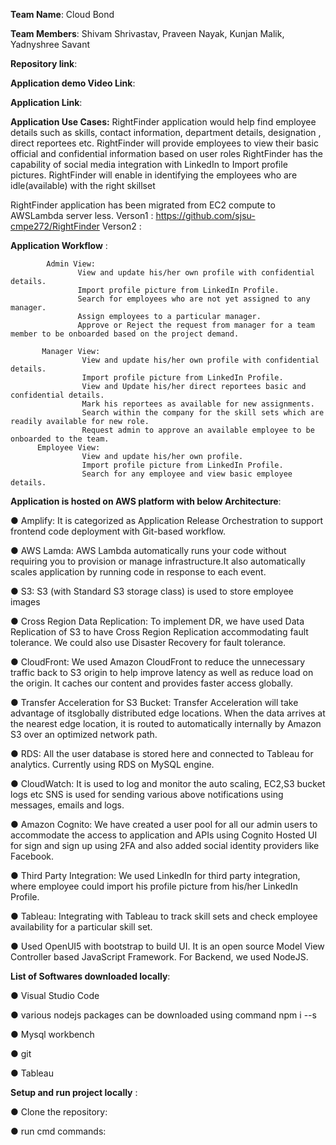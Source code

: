 **Team Name**: Cloud Bond


**Team Members**: Shivam Shrivastav, Praveen Nayak, Kunjan Malik, Yadnyshree Savant


**Repository Iink**: 


**Application demo Video Link**: 


**Application Link**: 








**Application Use Cases:**
RightFinder application would help find employee details such as skills, contact information, department details, designation , direct reportees etc. 
RightFinder will provide employees to view their basic official and confidential information based on user roles
RightFinder has the capability of social media integration with LinkedIn to Import profile pictures.
RightFinder will enable in identifying the employees who are idle(available) with the right skillset

RightFinder application has been migrated from EC2 compute to AWSLambda server less. 
Verson1 : https://github.com/sjsu-cmpe272/RightFinder 
Verson2 : 

**Application Workflow** : 


            Admin View: 
                   View and update his/her own profile with confidential details.
                   Import profile picture from LinkedIn Profile.
                   Search for employees who are not yet assigned to any manager.
                   Assign employees to a particular manager.
                   Approve or Reject the request from manager for a team member to be onboarded based on the project demand.
            
           Manager View:
                    View and update his/her own profile with confidential details.
                    Import profile picture from LinkedIn Profile.
                    View and Update his/her direct reportees basic and confidential details.
                    Mark his reportees as available for new assignments.
                    Search within the company for the skill sets which are readily available for new role.
                    Request admin to approve an available employee to be onboarded to the team.
          Employee View:
                    View and update his/her own profile.
                    Import profile picture from LinkedIn Profile.
                    Search for any employee and view basic employee details.

**Application is hosted on AWS platform with below Architecture**: 



● Amplify: It is categorized as Application Release Orchestration to support frontend code deployment with Git-based workflow.


● AWS Lamda: AWS Lambda automatically runs your code without requiring you to provision or manage infrastructure.It also automatically scales application by running code in response to each event.


● S3: S3 (with Standard S3 storage class) is used to store employee images


● Cross Region Data Replication: To implement DR, we have used Data Replication of S3 to have Cross Region Replication accommodating fault tolerance. We could also use Disaster Recovery for fault tolerance.


● CloudFront: We used Amazon CloudFront to reduce the unnecessary traffic back to S3 origin to help improve latency as well as reduce load on the origin. It caches our content and provides faster access globally. 


● Transfer Acceleration for S3 Bucket: Transfer Acceleration will take advantage of itsglobally distributed edge locations. When the data arrives at the nearest edge location, it is routed to automatically internally by Amazon S3 over an optimized network path.


● RDS: All the user database is stored here and connected to Tableau for analytics. Currently using RDS on MySQL engine.


● CloudWatch: It is used to log and monitor the auto scaling, EC2,S3 bucket logs etc SNS is used for sending various above notifications using messages, emails and logs.


● Amazon Cognito: We have created a user pool for all our admin users to accommodate the access to application and APIs using Cognito Hosted UI for sign and sign up using 2FA and also added social identity providers like Facebook.


● Third Party Integration: We used LinkedIn for third party integration, where employee could import his profile picture from his/her LinkedIn Profile.


● Tableau: Integrating with Tableau to track skill sets and check employee availability for a particular skill set.


● Used OpenUI5 with bootstrap to build UI. It is an open source Model View Controller based JavaScript Framework. For Backend, we used NodeJS.


**List of Softwares downloaded locally**:


● Visual Studio Code


● various nodejs packages can be downloaded using command npm i --s


● Mysql workbench


● git


● Tableau



**Setup and run project locally** :


● Clone the repository: 


● run cmd commands:


       

